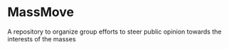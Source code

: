 # MassMove
A repository to organize group efforts to steer public opinion towards the interests of the masses
